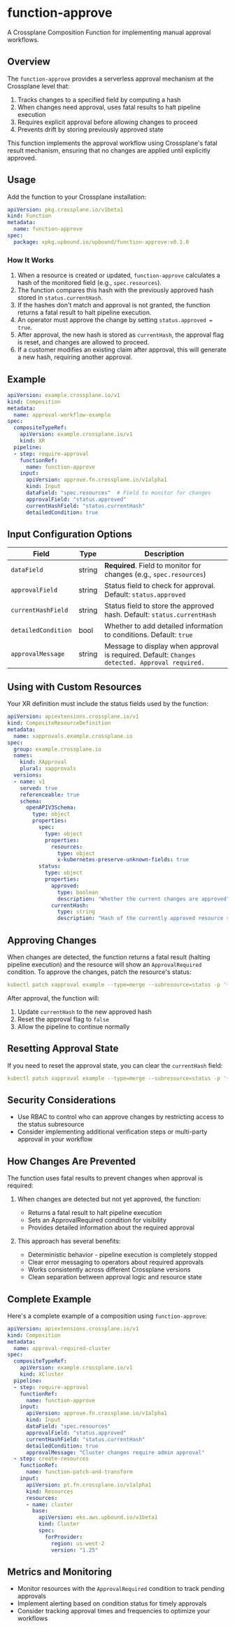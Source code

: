 # function-approve

A Crossplane Composition Function for implementing manual approval workflows.

## Overview

The `function-approve` provides a serverless approval mechanism at the Crossplane level that:

1. Tracks changes to a specified field by computing a hash
2. When changes need approval, uses fatal results to halt pipeline execution
3. Requires explicit approval before allowing changes to proceed
4. Prevents drift by storing previously approved state

This function implements the approval workflow using Crossplane's fatal result mechanism, ensuring that no changes are applied until explicitly approved.

## Usage

Add the function to your Crossplane installation:

```yaml
apiVersion: pkg.crossplane.io/v1beta1
kind: Function
metadata:
  name: function-approve
spec:
  package: xpkg.upbound.io/upbound/function-approve:v0.1.0
```

### How It Works

1. When a resource is created or updated, `function-approve` calculates a hash of the monitored field (e.g., `spec.resources`).
2. The function compares this hash with the previously approved hash stored in `status.currentHash`.
3. If the hashes don't match and approval is not granted, the function returns a fatal result to halt pipeline execution.
4. An operator must approve the change by setting `status.approved = true`.
5. After approval, the new hash is stored as `currentHash`, the approval flag is reset, and changes are allowed to proceed.
6. If a customer modifies an existing claim after approval, this will generate a new hash, requiring another approval.

## Example

```yaml
apiVersion: example.crossplane.io/v1
kind: Composition
metadata:
  name: approval-workflow-example
spec:
  compositeTypeRef:
    apiVersion: example.crossplane.io/v1
    kind: XR
  pipeline:
  - step: require-approval
    functionRef:
      name: function-approve
    input:
      apiVersion: approve.fn.crossplane.io/v1alpha1
      kind: Input
      dataField: "spec.resources"  # Field to monitor for changes
      approvalField: "status.approved"
      currentHashField: "status.currentHash"
      detailedCondition: true
```

## Input Configuration Options

| Field | Type | Description |
|-------|------|-------------|
| `dataField` | string | **Required**. Field to monitor for changes (e.g., `spec.resources`) |
| `approvalField` | string | Status field to check for approval. Default: `status.approved` |
| `currentHashField` | string | Status field to store the approved hash. Default: `status.currentHash` |
| `detailedCondition` | bool | Whether to add detailed information to conditions. Default: `true` |
| `approvalMessage` | string | Message to display when approval is required. Default: `Changes detected. Approval required.` |

## Using with Custom Resources

Your XR definition must include the status fields used by the function:

```yaml
apiVersion: apiextensions.crossplane.io/v1
kind: CompositeResourceDefinition
metadata:
  name: xapprovals.example.crossplane.io
spec:
  group: example.crossplane.io
  names:
    kind: XApproval
    plural: xapprovals
  versions:
  - name: v1
    served: true
    referenceable: true
    schema:
      openAPIV3Schema:
        type: object
        properties:
          spec:
            type: object
            properties:
              resources:
                type: object
                x-kubernetes-preserve-unknown-fields: true
          status:
            type: object
            properties:
              approved:
                type: boolean
                description: "Whether the current changes are approved"
              currentHash:
                type: string
                description: "Hash of the currently approved resource state"
```

## Approving Changes

When changes are detected, the function returns a fatal result (halting pipeline execution) and the resource will show an `ApprovalRequired` condition. To approve the changes, patch the resource's status:

```yaml
kubectl patch xapproval example --type=merge --subresource=status -p '{"status":{"approved":true}}'
```

After approval, the function will:
1. Update `currentHash` to the new approved hash
2. Reset the approval flag to `false`
3. Allow the pipeline to continue normally

## Resetting Approval State

If you need to reset the approval state, you can clear the `currentHash` field:

```yaml
kubectl patch xapproval example --type=merge --subresource=status -p '{"status":{"currentHash":""}}'
```

## Security Considerations

- Use RBAC to control who can approve changes by restricting access to the status subresource
- Consider implementing additional verification steps or multi-party approval in your workflow

## How Changes Are Prevented

The function uses fatal results to prevent changes when approval is required:

1. When changes are detected but not yet approved, the function:
   - Returns a fatal result to halt pipeline execution
   - Sets an ApprovalRequired condition for visibility
   - Provides detailed information about the required approval

2. This approach has several benefits:
   - Deterministic behavior - pipeline execution is completely stopped
   - Clear error messaging to operators about required approvals
   - Works consistently across different Crossplane versions
   - Clean separation between approval logic and resource state

## Complete Example

Here's a complete example of a composition using `function-approve`:

```yaml
apiVersion: apiextensions.crossplane.io/v1
kind: Composition
metadata:
  name: approval-required-cluster
spec:
  compositeTypeRef:
    apiVersion: example.crossplane.io/v1
    kind: XCluster
  pipeline:
  - step: require-approval
    functionRef:
      name: function-approve
    input:
      apiVersion: approve.fn.crossplane.io/v1alpha1
      kind: Input
      dataField: "spec.resources"
      approvalField: "status.approved"
      currentHashField: "status.currentHash"
      detailedCondition: true
      approvalMessage: "Cluster changes require admin approval"
  - step: create-resources
    functionRef:
      name: function-patch-and-transform
    input:
      apiVersion: pt.fn.crossplane.io/v1alpha1
      kind: Resources
      resources:
      - name: cluster
        base:
          apiVersion: eks.aws.upbound.io/v1beta1
          kind: Cluster
          spec:
            forProvider:
              region: us-west-2
              version: "1.25"
```

## Metrics and Monitoring

- Monitor resources with the `ApprovalRequired` condition to track pending approvals
- Implement alerting based on condition status for timely approvals
- Consider tracking approval times and frequencies to optimize your workflows
